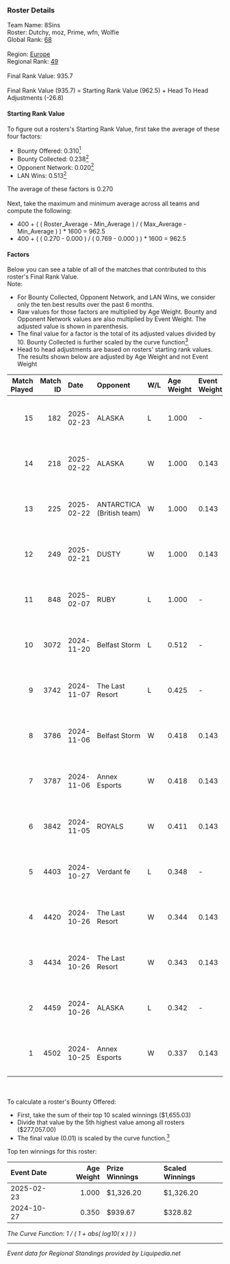 ### Roster Details<br />
Team Name: 8Sins<br />
Roster: Dutchy, moz, Prime, wfn, Wolfie<br />
Global Rank: [68](../standings_global.md)<br />
<br />
Region: [Europe]( ../standings_europe.md)<br />
Regional Rank: [49]( ../standings_europe.md)<br />
<br />
Final Rank Value:  935.7<br />
<br />
Final Rank Value (935.7) = Starting Rank Value (962.5) + Head To Head Adjustments (-26.8)<br />

#### Starting Rank Value<br />
To figure out a rosters's Starting Rank Value, first take the average of these four factors:<br />
- Bounty Offered: 0.310[<sup>1</sup>](#table2)
- Bounty Collected: 0.238[<sup>2</sup>](#table1)
- Opponent Network: 0.020[<sup>2</sup>](#table1)
- LAN Wins: 0.513[<sup>2</sup>](#table1)

The average of these factors is 0.270<br />
<br />
Next, take the maximum and minimum average across all teams and compute the following:<br />
- 400 + ( ( Roster_Average - Min_Average ) / ( Max_Average - Min_Average ) ) * 1600 = 962.5
- 400 + ( ( 0.270 - 0.000 ) / ( 0.769 - 0.000 ) ) * 1600 = 962.5


#### Factors<br />
Below you can see a table of all of the matches that contributed to this roster's Final Rank Value.<br />
Note:<br />

- For Bounty Collected, Opponent Network, and LAN Wins, we consider only the ten best results over the past 6 months.
- Raw values for those factors are multiplied by Age Weight. Bounty and Opponent Network values are also multiplied by Event Weight. The adjusted value is shown in parenthesis.
- The final value for a factor is the total of its adjusted values divided by 10. Bounty Collected is further scaled by the curve function[<sup>3</sup>](#curveFunction)
- Head to head adjustments are based on rosters' starting rank values. The results shown below are adjusted by Age Weight and not Event Weight
<span id="table1"></span><br />


| Match Played | Match ID | Date       | Opponent                  | W/L | Age Weight | Event Weight | Bounty Collected | Opponent Network | LAN Wins  | H2H Adj. | Roster                           |
| -: | -: | :- | :- | :- | :- | :- | :- | :- | :- | -: | :- |
|           15 |      182 | 2025-02-23 | ALASKA                    | L   | 1.000      | -            | -                | -                | -         |   -15.96 | Dutchy, moz, Prime, wfn, Wolfie  |
|           14 |      218 | 2025-02-22 | ALASKA                    | W   | 1.000      | 0.143        | 0.036 (0.005)    | 0.888 (0.127)    | 1 (1.000) |    14.80 | Dutchy, moz, Prime, wfn, Wolfie  |
|           13 |      225 | 2025-02-22 | ANTARCTICA (British team) | W   | 1.000      | 0.143        | 0.002 (0.000)    | 0.125 (0.018)    | 1 (1.000) |     7.31 | Dutchy, moz, Prime, wfn, Wolfie  |
|           12 |      249 | 2025-02-21 | DUSTY                     | W   | 1.000      | 0.143        | 0.001 (0.000)    | 0.146 (0.021)    | 1 (1.000) |    11.27 | Dutchy, moz, Prime, wfn, Wolfie  |
|           11 |      848 | 2025-02-07 | RUBY                      | L   | 1.000      | -            | -                | -                | -         |   -23.33 | Dutchy, moz, Prime, wfn, Wolfie  |
|           10 |     3072 | 2024-11-20 | Belfast Storm             | L   | 0.512      | -            | -                | -                | -         |   -12.00 | coldpera, f0cus, moz, Prime, wfn |
|            9 |     3742 | 2024-11-07 | The Last Resort           | L   | 0.425      | -            | -                | -                | -         |   -10.35 | coldpera, f0cus, moz, Prime, wfn |
|            8 |     3786 | 2024-11-06 | Belfast Storm             | W   | 0.418      | 0.143        | 0.003 (0.000)    | 0.163 (0.010)    | 0 (0.000) |     3.04 | coldpera, f0cus, moz, Prime, wfn |
|            7 |     3787 | 2024-11-06 | Annex Esports             | W   | 0.418      | 0.143        | 0.000 (0.000)    | 0.059 (0.004)    | 0 (0.000) |     1.63 | coldpera, f0cus, moz, Prime, wfn |
|            6 |     3842 | 2024-11-05 | ROYALS                    | W   | 0.411      | 0.143        | 0.005 (0.000)    | 0.202 (0.012)    | 0 (0.000) |     2.66 | coldpera, f0cus, moz, Prime, wfn |
|            5 |     4403 | 2024-10-27 | Verdant fe                | L   | 0.348      | -            | -                | -                | -         |    -8.78 | f0cus, Menace, moz, Prime, wfn   |
|            4 |     4420 | 2024-10-26 | The Last Resort           | W   | 0.344      | 0.143        | 0.001 (0.000)    | 0.162 (0.008)    | 1 (0.344) |     2.47 | f0cus, Menace, moz, Prime, wfn   |
|            3 |     4434 | 2024-10-26 | The Last Resort           | W   | 0.343      | 0.143        | 0.000 (0.000)    | 0.042 (0.002)    | 1 (0.343) |     1.53 | f0cus, Menace, moz, Prime, wfn   |
|            2 |     4459 | 2024-10-26 | ALASKA                    | L   | 0.342      | -            | -                | -                | -         |    -2.61 | f0cus, Menace, moz, Prime, wfn   |
|            1 |     4502 | 2024-10-25 | Annex Esports             | W   | 0.337      | 0.143        | 0.000 (0.000)    | 0.059 (0.003)    | 1 (0.337) |     1.51 | f0cus, Menace, moz, Prime, wfn   |

<br />
<span id="table2"></span><br />
To calculate a roster's Bounty Offered:<br />

- First, take the sum of their top 10 scaled winnings ($1,655.03)
- Divide that value by the 5th highest value among all rosters ($277,057.00)
- The final value (0.01) is scaled by the curve function.[<sup>3</sup>](#curveFunction)

Top ten winnings for this roster:<br />

| Event Date | Age Weight | Prize Winnings | Scaled Winnings |
| :- | -: | :- | :- |
| 2025-02-23 |      1.000 | $1,326.20      | $1,326.20       |
| 2024-10-27 |      0.350 | $939.67        | $328.82         |


<span id="curveFunction"></span>_The Curve Function: 1 / ( 1 + abs( log10( x ) ) )_<br />

---
_Event data for Regional Standings provided by Liquipedia.net_<br />
